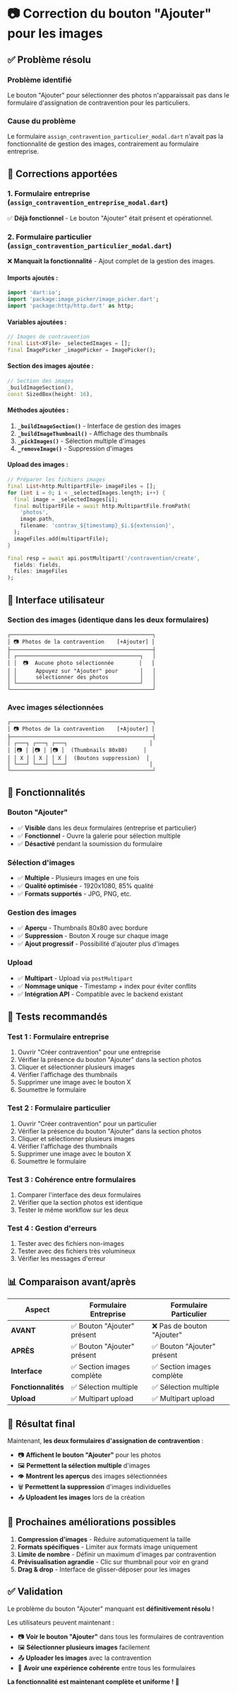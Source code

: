 # 📷 Correction du bouton "Ajouter" pour les images

## ✅ Problème résolu

### **Problème identifié**
Le bouton "Ajouter" pour sélectionner des photos n'apparaissait pas dans le formulaire d'assignation de contravention pour les particuliers.

### **Cause du problème**
Le formulaire `assign_contravention_particulier_modal.dart` n'avait pas la fonctionnalité de gestion des images, contrairement au formulaire entreprise.

## 🔧 Corrections apportées

### **1. Formulaire entreprise (`assign_contravention_entreprise_modal.dart`)**
✅ **Déjà fonctionnel** - Le bouton "Ajouter" était présent et opérationnel.

### **2. Formulaire particulier (`assign_contravention_particulier_modal.dart`)**
❌ **Manquait la fonctionnalité** - Ajout complet de la gestion des images.

#### **Imports ajoutés** :
```dart
import 'dart:io';
import 'package:image_picker/image_picker.dart';
import 'package:http/http.dart' as http;
```

#### **Variables ajoutées** :
```dart
// Images de contravention
final List<XFile> _selectedImages = [];
final ImagePicker _imagePicker = ImagePicker();
```

#### **Section des images ajoutée** :
```dart
// Section des images
_buildImageSection(),
const SizedBox(height: 16),
```

#### **Méthodes ajoutées** :
1. **`_buildImageSection()`** - Interface de gestion des images
2. **`_buildImageThumbnail()`** - Affichage des thumbnails
3. **`_pickImages()`** - Sélection multiple d'images
4. **`_removeImage()`** - Suppression d'images

#### **Upload des images** :
```dart
// Préparer les fichiers images
final List<http.MultipartFile> imageFiles = [];
for (int i = 0; i < _selectedImages.length; i++) {
  final image = _selectedImages[i];
  final multipartFile = await http.MultipartFile.fromPath(
    'photos',
    image.path,
    filename: 'contrav_${timestamp}_$i.${extension}',
  );
  imageFiles.add(multipartFile);
}

final resp = await api.postMultipart('/contravention/create', 
  fields: fields, 
  files: imageFiles
);
```

## 🎨 Interface utilisateur

### **Section des images** (identique dans les deux formulaires)
```
┌─────────────────────────────────────────────┐
│ 📷 Photos de la contravention    [+Ajouter] │
├─────────────────────────────────────────────┤
│ ┌───────────────────────────────────────┐   │
│ │  📷  Aucune photo sélectionnée        │   │
│ │      Appuyez sur "Ajouter" pour       │   │
│ │      sélectionner des photos          │   │
│ └───────────────────────────────────────┘   │
└─────────────────────────────────────────────┘
```

### **Avec images sélectionnées**
```
┌─────────────────────────────────────────────┐
│ 📷 Photos de la contravention    [+Ajouter] │
├─────────────────────────────────────────────┤
│ ┌───┐ ┌───┐ ┌───┐                          │
│ │📷 │ │📷 │ │📷 │  (Thumbnails 80x80)     │
│ │ X │ │ X │ │ X │  (Boutons suppression)  │
│ └───┘ └───┘ └───┘                          │
└─────────────────────────────────────────────┘
```

## 🎯 Fonctionnalités

### **Bouton "Ajouter"**
- ✅ **Visible** dans les deux formulaires (entreprise et particulier)
- ✅ **Fonctionnel** - Ouvre la galerie pour sélection multiple
- ✅ **Désactivé** pendant la soumission du formulaire

### **Sélection d'images**
- ✅ **Multiple** - Plusieurs images en une fois
- ✅ **Qualité optimisée** - 1920x1080, 85% qualité
- ✅ **Formats supportés** - JPG, PNG, etc.

### **Gestion des images**
- ✅ **Aperçu** - Thumbnails 80x80 avec bordure
- ✅ **Suppression** - Bouton X rouge sur chaque image
- ✅ **Ajout progressif** - Possibilité d'ajouter plus d'images

### **Upload**
- ✅ **Multipart** - Upload via `postMultipart`
- ✅ **Nommage unique** - Timestamp + index pour éviter conflits
- ✅ **Intégration API** - Compatible avec le backend existant

## 🧪 Tests recommandés

### **Test 1 : Formulaire entreprise**
1. Ouvrir "Créer contravention" pour une entreprise
2. Vérifier la présence du bouton "Ajouter" dans la section photos
3. Cliquer et sélectionner plusieurs images
4. Vérifier l'affichage des thumbnails
5. Supprimer une image avec le bouton X
6. Soumettre le formulaire

### **Test 2 : Formulaire particulier**
1. Ouvrir "Créer contravention" pour un particulier
2. Vérifier la présence du bouton "Ajouter" dans la section photos
3. Cliquer et sélectionner plusieurs images
4. Vérifier l'affichage des thumbnails
5. Supprimer une image avec le bouton X
6. Soumettre le formulaire

### **Test 3 : Cohérence entre formulaires**
1. Comparer l'interface des deux formulaires
2. Vérifier que la section photos est identique
3. Tester le même workflow sur les deux

### **Test 4 : Gestion d'erreurs**
1. Tester avec des fichiers non-images
2. Tester avec des fichiers très volumineux
3. Vérifier les messages d'erreur

## 📊 Comparaison avant/après

| Aspect | Formulaire Entreprise | Formulaire Particulier |
|--------|----------------------|------------------------|
| **AVANT** | ✅ Bouton "Ajouter" présent | ❌ Pas de bouton "Ajouter" |
| **APRÈS** | ✅ Bouton "Ajouter" présent | ✅ Bouton "Ajouter" présent |
| **Interface** | ✅ Section images complète | ✅ Section images complète |
| **Fonctionnalités** | ✅ Sélection multiple | ✅ Sélection multiple |
| **Upload** | ✅ Multipart upload | ✅ Multipart upload |

## 🎯 Résultat final

Maintenant, **les deux formulaires d'assignation de contravention** :
- 📷 **Affichent le bouton "Ajouter"** pour les photos
- 🖼️ **Permettent la sélection multiple** d'images
- 👁️ **Montrent les aperçus** des images sélectionnées
- 🗑️ **Permettent la suppression** d'images individuelles
- 📤 **Uploadent les images** lors de la création

## 🔮 Prochaines améliorations possibles

1. **Compression d'images** - Réduire automatiquement la taille
2. **Formats spécifiques** - Limiter aux formats image uniquement
3. **Limite de nombre** - Définir un maximum d'images par contravention
4. **Prévisualisation agrandie** - Clic sur thumbnail pour voir en grand
5. **Drag & drop** - Interface de glisser-déposer pour les images

## ✅ Validation

Le problème du bouton "Ajouter" manquant est **définitivement résolu** ! 

Les utilisateurs peuvent maintenant :
- 📷 **Voir le bouton "Ajouter"** dans tous les formulaires de contravention
- 🖼️ **Sélectionner plusieurs images** facilement
- 📤 **Uploader les images** avec la contravention
- 🎯 **Avoir une expérience cohérente** entre tous les formulaires

**La fonctionnalité est maintenant complète et uniforme !** 🎉
